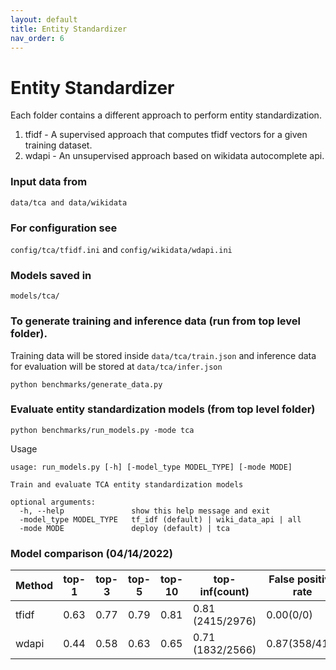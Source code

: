 ```yaml
---
layout: default
title: Entity Standardizer
nav_order: 6
---
```


# Entity Standardizer
Each folder contains a different approach to perform entity standardization.

1. tfidf - A supervised approach that computes tfidf vectors for a given training dataset.
2. wdapi - An unsupervised approach based on wikidata autocomplete api.

### Input data from
 ``data/tca and data/wikidata``

### For configuration see
 `config/tca/tfidf.ini` and `config/wikidata/wdapi.ini`

### Models saved in
  ``models/tca/``

### To generate training and inference data (run from top level folder).
Training data will be stored inside ``data/tca/train.json`` and inference data for evaluation will
be stored at ``data/tca/infer.json``

```
python benchmarks/generate_data.py
```

### Evaluate entity standardization models (from top level folder)

```
python benchmarks/run_models.py -mode tca
```
Usage

```
usage: run_models.py [-h] [-model_type MODEL_TYPE] [-mode MODE]

Train and evaluate TCA entity standardization models

optional arguments:
  -h, --help               show this help message and exit
  -model_type MODEL_TYPE   tf_idf (default) | wiki_data_api | all
  -mode MODE               deploy (default) | tca

```

### Model comparison (04/14/2022)
<p><table> <thead>
<tr><th>Method</th><th>top-1</th><th>top-3</th><th>top-5</th><th>top-10</th><th>top-inf(count)</th><th>False positive rate</th><th>Runtime (on cpu)</th></tr>
</thead>
<tbody>
<tr><td>tfidf</td><td>0.63</td><td>0.77</td><td>0.79</td><td>0.81</td><td>0.81 (2415/2976)</td><td>0.00(0/0)</td><td>70.63s</td></tr>
<tr><td>wdapi</td><td>0.44</td><td>0.58</td><td>0.63</td><td>0.65</td><td>0.71 (1832/2566)</td><td>0.87(358/410)</td><td>2349.05s</td></tr>
</tbody>
</table></p>
